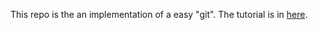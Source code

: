 This repo is the an implementation of a easy "git".
The tutorial is in [here](https://wyag.thb.lt/).
